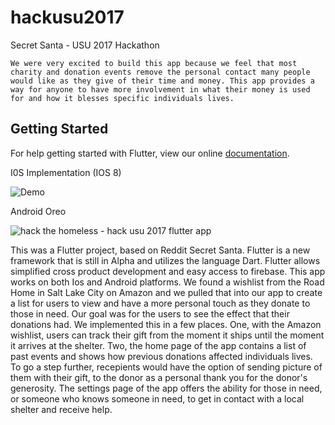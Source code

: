 # hackusu2017

Secret Santa - USU 2017 Hackathon

    We were very excited to build this app because we feel that most charity and donation events remove the personal contact many people would like as they give of their time and money. This app provides a way for anyone to have more involvement in what their money is used for and how it blesses specific individuals lives. 

## Getting Started

For help getting started with Flutter, view our online
[documentation](http://flutter.io/).


I0S Implementation (IOS 8)

![Demo](https://user-images.githubusercontent.com/9260241/32986291-4e35f9d6-cc8c-11e7-988e-b7e9bca49925.gif)


Android Oreo

![hack the homeless - hack usu 2017 flutter app](https://user-images.githubusercontent.com/13813803/32986367-70080b84-cc8d-11e7-923e-1b802057f33d.gif)

  This was a Flutter project, based on Reddit Secret Santa. Flutter is a new framework that is still in Alpha and utilizes the language Dart. Flutter allows simplified cross product development and easy access to firebase. This app works on both Ios and Android platforms. We found a wishlist from the Road Home in Salt Lake City on Amazon and we pulled that into our app to create a list for users to view and have a more personal touch as they donate to those in need.
  Our goal was for the users to see the effect that their donations had. We implemented this in a few places. One, with the Amazon wishlist, users can track their gift from the moment it ships until the moment it arrives at the shelter. Two, the home page of the app contains a list of past events and shows how previous donations affected individuals lives. To go a step further, recepients would have the option of sending picture of them with their gift, to the donor as a personal thank you for the donor's generosity.
  The settings page of the app offers the ability for those in need, or someone who knows someone in need, to get in contact with a local shelter and receive help.
